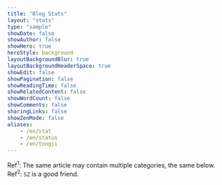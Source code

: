 ```yaml
---
title: "Blog Stats"
layout: "stats"
type: "sample"
showDate: false
showAuthor: false
showHero: true
heroStyle: background
layoutBackgroundBlur: true
layoutBackgroundHeaderSpace: true
showEdit: false
showPagination: false
showReadingTime: false
showRelatedContent: false
showWordCount: false
showComments: false
sharingLinks: false
showZenMode: false
aliases:
    - /en/stat
    - /en/status
    - /en/tongji
---
```


Ref<sup>1</sup>: The same article may contain multiple categories, the same below.
Ref<sup>2</sup>: `SZ` is a good friend.
